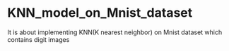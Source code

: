 # KNN_model_on_Mnist_dataset
It is about implementing KNN(K nearest neighbor) on Mnist dataset which contains digit images
